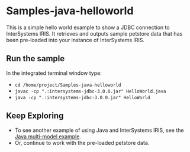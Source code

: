 # Samples-java-helloworld
This is a simple hello world example to show a JDBC connection to InterSystems IRIS. It retrieves and outputs sample petstore data that has been pre-loaded into your instance of InterSystems IRIS.

## Run the sample
In the integrated terminal window type:  
* `cd /home/project/Samples-java-helloworld`  
* `javac -cp ".:intersystems-jdbc-3.0.0.jar" HelloWorld.java`  
* `java -cp ".:intersystems-jdbc-3.0.0.jar" HelloWorld`  

## Keep Exploring
* To see another example of using Java and InterSystems IRIS, see the [Java multi-model example](../quickstarts-multimodel-java/README.md).
* Or, continue to work with the pre-loaded petstore data.

